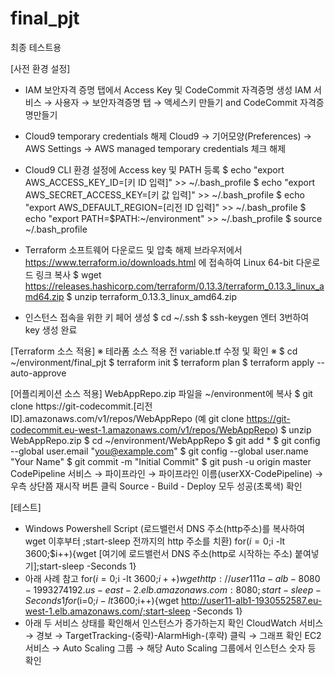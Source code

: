 # final_pjt
최종 테스트용

[사전 환경 설정]
- IAM 보안자격 증명 탭에서 Access Key 및 CodeCommit 자격증명 생성
IAM 서비스 → 사용자 → 보안자격증명 탭 → 액세스키 만들기 and CodeCommit 자격증명만들기

- Cloud9 temporary credentials 해제
Cloud9 → 기어모양(Preferences) → AWS Settings → AWS managed temporary credentials 체크 해제

- Cloud9 CLI 환경 설정에 Access key 및 PATH 등록
$ echo "export AWS_ACCESS_KEY_ID=[키 ID 입력]" >> ~/.bash_profile
$ echo "export AWS_SECRET_ACCESS_KEY=[키 값 입력]" >> ~/.bash_profile
$ echo "export AWS_DEFAULT_REGION=[리전 ID 입력]" >> ~/.bash_profile
$ echo "export PATH=$PATH:~/environment" >> ~/.bash_profile
$ source ~/.bash_profile

- Terraform 소프트웨어 다운로드 및 압축 해제
브라우저에서 https://www.terraform.io/downloads.html 에 접속하여 Linux 64-bit 다운로드 링크 복사 
$ wget https://releases.hashicorp.com/terraform/0.13.3/terraform_0.13.3_linux_amd64.zip
$ unzip terraform_0.13.3_linux_amd64.zip

- 인스턴스 접속을 위한 키 페어 생성
$ cd ~/.ssh
$ ssh-keygen
엔터 3번하여 key 생성 완료


[Terraform 소스 적용]
※  테라폼 소스 적용 전 variable.tf  수정 및 확인 ※ 
$ cd ~/environment/final_pjt
$ terraform init
$ terraform plan
$ terraform apply --auto-approve


[어플리케이션 소스 적용]
WebAppRepo.zip 파일을 ~/environment에 복사
$ git clone https://git-codecommit.[리전 ID].amazonaws.com/v1/repos/WebAppRepo
(예 git clone https://git-codecommit.eu-west-1.amazonaws.com/v1/repos/WebAppRepo)
$ unzip WebAppRepo.zip
$ cd ~/environment/WebAppRepo
$ git add *
$ git config --global user.email "you@example.com"
$ git config --global user.name "Your Name"
$ git commit -m "Initial Commit"
$ git push -u origin master
CodePipeline 서비스 → 파이프라인 → 파이프라인 이름(userXX-CodePipeline) → 우측 상단쯤 재시작 버튼 클릭
Source - Build - Deploy 모두 성공(초록색) 확인

[테스트]
- Windows Powershell Script (로드밸런서 DNS 주소(http주소)를 복사하여 wget 이후부터 ;start-sleep 전까지의 http 주소를 치환)
for($i=0;$i -lt 3600;$i++){wget [여기에 로드밸런서 DNS 주소(http로 시작하는 주소) 붙여넣기];start-sleep -Seconds 1}
- 아래 사례 참고
for($i=0;$i -lt 3600;$i++){wget http://user111a-alb-8080-1993274192.us-east-2.elb.amazonaws.com:8080;start-sleep -Seconds 1}
for($i=0;$i -lt 3600;$i++){wget http://user11-alb1-1930552587.eu-west-1.elb.amazonaws.com/;start-sleep -Seconds 1}
- 아래 두 서비스 상태를 확인해서 인스턴스가 증가하는지 확인
CloudWatch 서비스 → 경보 → TargetTracking-(중략)-AlarmHigh-(후략) 클릭 → 그래프 확인
EC2 서비스 → Auto Scaling 그룹 → 해당 Auto Scaling 그룹에서 인스턴스 숫자 등 확인